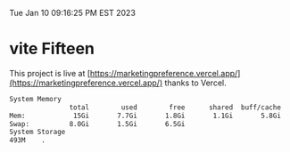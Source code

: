 Tue Jan 10 09:16:25 PM EST 2023

# vite Fifteen


This project is live at [https://marketingpreference.vercel.app/](https://marketingpreference.vercel.app/) thanks to Vercel.

```bash
System Memory
               total        used        free      shared  buff/cache   available
Mem:            15Gi       7.7Gi       1.8Gi       1.1Gi       5.8Gi       6.2Gi
Swap:          8.0Gi       1.5Gi       6.5Gi
System Storage
493M	.
```
```bash
